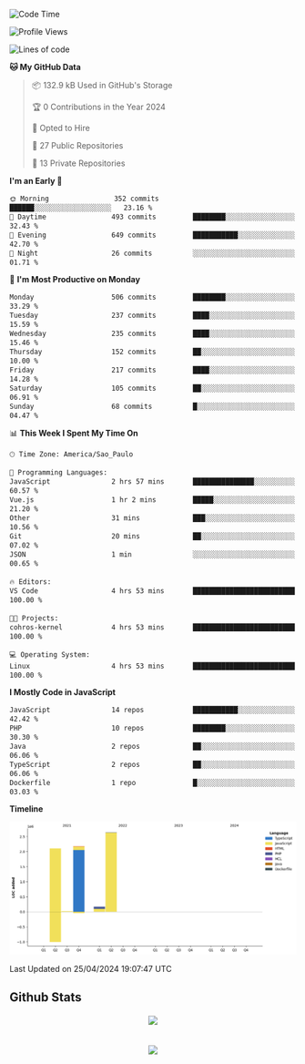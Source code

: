  
<!--START_SECTION:waka-->
![Code Time](http://img.shields.io/badge/Code%20Time-1%2C700%20hrs%204%20mins-blue)

![Profile Views](http://img.shields.io/badge/Profile%20Views-21-blue)

![Lines of code](https://img.shields.io/badge/From%20Hello%20World%20I%27ve%20Written-7.1%20million%20lines%20of%20code-blue)

**🐱 My GitHub Data** 

> 📦 132.9 kB Used in GitHub's Storage 
 > 
> 🏆 0 Contributions in the Year 2024
 > 
> 💼 Opted to Hire
 > 
> 📜 27 Public Repositories 
 > 
> 🔑 13 Private Repositories 
 > 
**I'm an Early 🐤** 

```text
🌞 Morning                352 commits         ██████░░░░░░░░░░░░░░░░░░░   23.16 % 
🌆 Daytime                493 commits         ████████░░░░░░░░░░░░░░░░░   32.43 % 
🌃 Evening                649 commits         ███████████░░░░░░░░░░░░░░   42.70 % 
🌙 Night                  26 commits          ░░░░░░░░░░░░░░░░░░░░░░░░░   01.71 % 
```
📅 **I'm Most Productive on Monday** 

```text
Monday                   506 commits         ████████░░░░░░░░░░░░░░░░░   33.29 % 
Tuesday                  237 commits         ████░░░░░░░░░░░░░░░░░░░░░   15.59 % 
Wednesday                235 commits         ████░░░░░░░░░░░░░░░░░░░░░   15.46 % 
Thursday                 152 commits         ██░░░░░░░░░░░░░░░░░░░░░░░   10.00 % 
Friday                   217 commits         ████░░░░░░░░░░░░░░░░░░░░░   14.28 % 
Saturday                 105 commits         ██░░░░░░░░░░░░░░░░░░░░░░░   06.91 % 
Sunday                   68 commits          █░░░░░░░░░░░░░░░░░░░░░░░░   04.47 % 
```


📊 **This Week I Spent My Time On** 

```text
🕑︎ Time Zone: America/Sao_Paulo

💬 Programming Languages: 
JavaScript               2 hrs 57 mins       ███████████████░░░░░░░░░░   60.57 % 
Vue.js                   1 hr 2 mins         █████░░░░░░░░░░░░░░░░░░░░   21.20 % 
Other                    31 mins             ███░░░░░░░░░░░░░░░░░░░░░░   10.56 % 
Git                      20 mins             ██░░░░░░░░░░░░░░░░░░░░░░░   07.02 % 
JSON                     1 min               ░░░░░░░░░░░░░░░░░░░░░░░░░   00.65 % 

🔥 Editors: 
VS Code                  4 hrs 53 mins       █████████████████████████   100.00 % 

🐱‍💻 Projects: 
cohros-kernel            4 hrs 53 mins       █████████████████████████   100.00 % 

💻 Operating System: 
Linux                    4 hrs 53 mins       █████████████████████████   100.00 % 
```

**I Mostly Code in JavaScript** 

```text
JavaScript               14 repos            ███████████░░░░░░░░░░░░░░   42.42 % 
PHP                      10 repos            ████████░░░░░░░░░░░░░░░░░   30.30 % 
Java                     2 repos             ██░░░░░░░░░░░░░░░░░░░░░░░   06.06 % 
TypeScript               2 repos             ██░░░░░░░░░░░░░░░░░░░░░░░   06.06 % 
Dockerfile               1 repo              █░░░░░░░░░░░░░░░░░░░░░░░░   03.03 % 
```



**Timeline**

![Lines of Code chart](https://raw.githubusercontent.com/MaueDev/MaueDev/main/assets/bar_graph.png)


 Last Updated on 25/04/2024 19:07:47 UTC
<!--END_SECTION:waka-->

## Github Stats  
<div align="center"><img src="https://github-readme-stats.vercel.app/api/top-langs/?username=MaueDev&hide_border=true&layout=compact" align="center" /></div>  

<br/>  

<br/>  

<div align="center">
<img src="https://komarev.com/ghpvc/?username=MaueDev&&style=flat-square" align="center" />
</div>  
  
